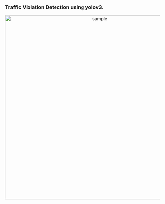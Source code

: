 ### Traffic Violation Detection using yolov3.
<p align="center">
  <img src="./sample.png" alt="sample" width="600" height="600"/>
  
